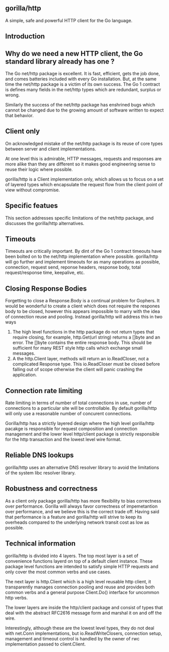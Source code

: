 gorilla/http
------------

A simple, safe and powerful HTTP client for the Go language.

Introduction
------------

Why do we need a new HTTP client, the Go standard library already has one ?
---------------------------------------------------------------------------

The Go net/http package is excellent. It is fast, efficient, gets the job done, and comes batteries 
included with every Go installation. But, at the same time the net/http package is a victim of its
own success. The Go 1 contract is defines many fields in the net/http types which are redundant, surplus
or wrong. 

Similarly the success of the net/http package has enshrined bugs which cannot be changed due to the growing
amount of software written to expect that behavior.

Client only
-----------

On acknowledged mistake of the net/http package is its reuse of core types between server and client implementations. 

At one level this is admirable, HTTP messages, requests and responses are more alike than they are different so it makes
good engineering sense to reuse their logic where possible. 

gorilla/http is a Client implementation only, which allows us to focus on a set of layered types which encapsulate the
request flow from the client point of view without compromise.

Specific featues
----------------

This section addresses specific limitations of the net/http package, and discusses the gorilla/http alternatives.

Timeouts
--------

Timeouts are critically important. By dint of the Go 1 contract timeouts have been bolted on to the net/http implementation where possible. 
gorilla/http will go further and implement timeouts for as many operations as possible, connection, request send, reponse headers, response body, total request/response time, keepalive, etc.

Closing Response Bodies
-----------------------

Forgetting to close a Response.Body is a continual problem for Gophers. It would be wonderful to create a client which does not 
require the respones body to be closed, however this appears impossible to marry with the idea of connection reuse and pooling.
Instead gorilla/http will address this in two ways
 1. The high level functions in the http package do not return types that require closing, for example, http.Get(url string) returns a []byte and an error. The []byte 
contains the entire response body. This should be sufficient for many REST style http calls which exchange small messages.
 2. A the http.Client layer, methods will return an io.ReadCloser, not a complicated Response type. This io.ReadCloser must be closed before falling out of scope otherwise the client will panic crashing the application.

Connection rate limiting
------------------------

Rate limiting in terms of number of total connections in use, number of connections to a particular site will be controllable. By default gorilla/http will only use a reasonable number of concurent connections. 

Gorilla/http has a strictly layered design where the high level gorilla/http pacakge is responsible for request composition and connection management and the lower level http/client package is strictly responsible for the http transaction and the lowest level wire format.

Reliable DNS lookups
--------------------

gorilla/http uses an alternative DNS resolver library to avoid the limitations of the system libc resolver library.

Robustness and correctness
--------------------------

As a client only package gorilla/http has more flexibility to bias correctness over performance. Gorilla will always favor correctness of impemetantion over performance, and we believe this is the correct trade off. Having said that performance is a feature and gorilla/http will strive to keep its overheads compared to the underlying network transit cost as low as possible.

Technical information
---------------------

gorilla/http is divided into 4 layers. The top most layer is a set of convenience functions layerd on top of a
default client instance. These package level functions are intended to satisfy simple HTTP requests and only cover the most common verbs and use cases.

The next layer is http.Client which is a high level reusable http client, it transparently manages connection pooling and reuse and provides both common verbs and a 
general purpose Client.Do() interface for uncommon http verbs.

The lower layers are inside the http/client package and consist of types that deal with the abstract RFC2616 message form and marshal it on and off the wire. 

Interestingly, although these are the lowest level types, they do not deal with net.Conn implementations, but io.ReadWriteClosers, connection setup, management and timeout control is handled by the owner of rwc implementation passed to client.Client.

